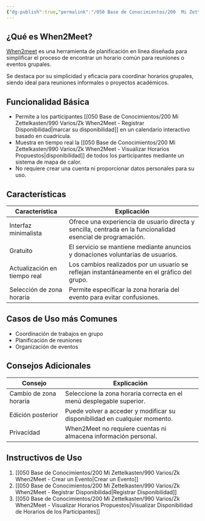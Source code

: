 ```yaml
---
{"dg-publish":true,"permalink":"/050 Base de Conocimientos/200  Mi Zettelkasten/990 Varios/Zk When2Meet/","tags":["#when2meet","#reunión"]}
---
```


## ¿Qué es When2Meet?

[When2meet](http://when2meet.com) es una herramienta de planificación en línea diseñada para simplificar el proceso de encontrar un horario común para reuniones o eventos grupales. 

Se destaca por su simplicidad y eficacia para coordinar horarios grupales, siendo ideal para reuniones informales o proyectos académicos.

## Funcionalidad Básica

- Permite a los participantes [[050 Base de Conocimientos/200  Mi Zettelkasten/990 Varios/Zk When2Meet - Registrar Disponibilidad\|marcar su disponibilidad]] en un calendario interactivo basado en cuadrícula.
- Muestra en tiempo real la [[050 Base de Conocimientos/200  Mi Zettelkasten/990 Varios/Zk When2Meet - Visualizar Horarios Propuestos\|disponibilidad]] de todos los participantes mediante un sistema de mapa de calor.
- No requiere crear una cuenta ni proporcionar datos personales para su uso.

## Características

| Característica               | Explicación                                                                                                  |
| ---------------------------- | ------------------------------------------------------------------------------------------------------------ |
| Interfaz minimalista         | Ofrece una experiencia de usuario directa y sencilla, centrada en la funcionalidad esencial de programación. |
| Gratuito                     | El servicio se mantiene mediante anuncios y donaciones voluntarias de usuarios.                              |
| Actualización en tiempo real | Los cambios realizados por un usuario se reflejan instantáneamente en el gráfico del grupo.                  |
| Selección de zona horaria    | Permite especificar la zona horaria del evento para evitar confusiones.                                      |

## Casos de Uso más Comunes

- Coordinación de trabajos en grupo
- Planificación de reuniones
- Organización de eventos

## Consejos Adicionales

| Consejo                | Explicación                                                                |
| ---------------------- | -------------------------------------------------------------------------- |
| Cambio de zona horaria | Seleccione la zona horaria correcta en el menú desplegable superior.       |
| Edición posterior      | Puede volver a acceder y modificar su disponibilidad en cualquier momento. |
| Privacidad             | When2Meet no requiere cuentas ni almacena información personal.            |

## Instructivos de Uso

1. [[050 Base de Conocimientos/200  Mi Zettelkasten/990 Varios/Zk When2Meet - Crear un Evento\|Crear un Evento]]
2. [[050 Base de Conocimientos/200  Mi Zettelkasten/990 Varios/Zk When2Meet - Registrar Disponibilidad\|Registrar Disponibilidad]]
3. [[050 Base de Conocimientos/200  Mi Zettelkasten/990 Varios/Zk When2Meet - Visualizar Horarios Propuestos\|Visualizar Disponibilidad de Horarios de los Participantes]]
